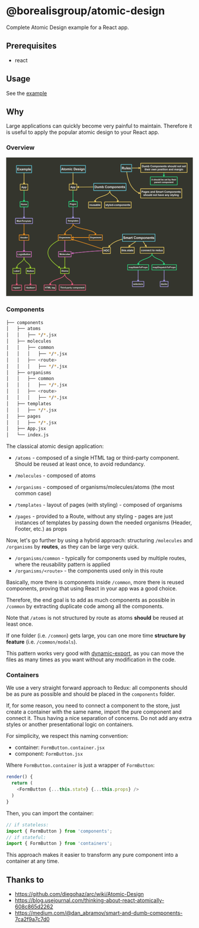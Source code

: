 # @borealisgroup/atomic-design

Complete Atomic Design example for a React app.

## Prerequisites

- react

## Usage

See the [example](example)

## Why

Large applications can quickly become very painful to maintain. Therefore it is useful to apply the popular atomic design to your React app.

### Overview

![images](<docs/images/Atomic Design.png>)

### Components

```bash
├── components
│   ├── atoms
│   │   ├── */*.jsx
│   ├── molecules
│   │   ├── common
│   │   │   ├── */*.jsx
│   │   ├── <route>
│   │   │   ├── */*.jsx
│   ├── organisms
│   │   ├── common
│   │   │   ├── */*.jsx
│   │   ├── <route>
│   │   │   ├── */*.jsx
│   ├── templates
│   │   ├── */*.jsx
│   ├── pages
│   │   ├── */*.jsx
│   ├── App.jsx
│   └── index.js
```

The classical atomic design application:

- `/atoms` - composed of a single HTML tag or third-party component. Should be reused at least once, to avoid redundancy.

- `/molecules` - composed of atoms

- `/organisms` - composed of organisms/molecules/atoms (the most common case)

- `/templates` - layout of pages (with styling) - composed of organisms

- `/pages` - provided to a Route, without any styling - pages are just instances of templates by passing down the needed organisms (Header, Footer, etc.) as props

Now, let's go further by using a hybrid approach: structuring `/molecules` and `/organisms` by **routes**, as they can be large very quick.

- `/organisms/common` - typically for components used by multiple routes, where the reusability pattern is applied
- `/organisms/<route>` - the components used only in this route

Basically, more there is components inside `/common`, more there is reused components, proving that using React in your app was a good choice.

Therefore, the end goal is to add as much components as possible in `/common‌` by extracting duplicate code among all the components.

Note that `/atoms` is not structured by route as atoms **should** be reused at least once.

If one folder (i.e. `/common`) gets large, you can one more time **structure by feature** (i.e. `/common/modals`).

This pattern works very good with [dynamic-export](https://github.com/borealisgroup/borealis/tree/master/packages/@borealisgroup/dynamic-export), as you can move the files as many times as you want without any modification in the code.

### Containers

We use a very straight forward approach to Redux: all components should be as pure as possible and should be placed in the `components` folder.

If, for some reason, you need to connect a component to the store, just create a container with the same name, import the pure component and connect it. Thus having a nice separation of concerns. Do not add any extra styles or another presentational logic on containers.

For simplicity, we respect this naming convention:

- container: `FormButton.container.jsx`
- component: `FormButton.jsx`

Where `FormButton.container` is just a wrapper of `FormButton`:

```js
render() {
  return (
    <FormButton {...this.state} {...this.props} />
  )
}
```

Then, you can import the container:

```js
// if stateless:
import { FormButton } from 'components';
// if stateful:
import { FormButton } from 'containers';
```

This approach makes it easier to transform any pure component into a container at any time.

## Thanks to

- https://github.com/diegohaz/arc/wiki/Atomic-Design
- https://blog.usejournal.com/thinking-about-react-atomically-608c865d2262
- https://medium.com/@dan_abramov/smart-and-dumb-components-7ca2f9a7c7d0

